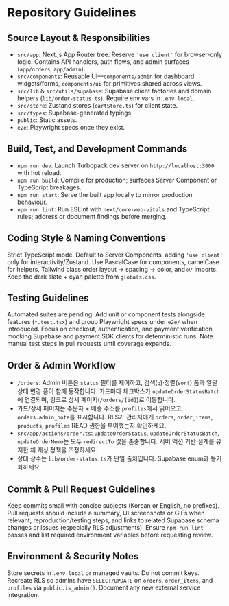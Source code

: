 # Repository Guidelines

## Source Layout & Responsibilities
- `src/app`: Next.js App Router tree. Reserve `'use client'` for browser-only logic. Contains API handlers, auth flows, and admin surfaces (`app/orders`, `app/admin`).
- `src/components`: Reusable UI—`components/admin` for dashboard widgets/forms, `components/ui` for primitives shared across views.
- `src/lib` & `src/utils/supabase`: Supabase client factories and domain helpers (`lib/order-status.ts`). Require env vars in `.env.local`.
- `src/store`: Zustand stores (`cartStore.ts`) for client state.
- `src/types`: Supabase-generated typings.
- `public`: Static assets.
- `e2e`: Playwright specs once they exist.

## Build, Test, and Development Commands
- `npm run dev`: Launch Turbopack dev server on `http://localhost:3000` with hot reload.
- `npm run build`: Compile for production; surfaces Server Component or TypeScript breakages.
- `npm run start`: Serve the built app locally to mirror production behaviour.
- `npm run lint`: Run ESLint with `next/core-web-vitals` and TypeScript rules; address or document findings before merging.

## Coding Style & Naming Conventions
Strict TypeScript mode. Default to Server Components, adding `'use client'` only for interactivity/Zustand. Use PascalCase for components, camelCase for helpers, Tailwind class order layout → spacing → color, and `@/` imports. Keep the dark slate + cyan palette from `globals.css`.

## Testing Guidelines
Automated suites are pending. Add unit or component tests alongside features (`*.test.tsx`) and group Playwright specs under `e2e/` when introduced. Focus on checkout, authentication, and payment verification, mocking Supabase and payment SDK clients for deterministic runs. Note manual test steps in pull requests until coverage expands.

## Order & Admin Workflow
- `/orders`: Admin 버튼은 `status` 필터를 제어하고, 검색(`q`)·정렬(`sort`) 폼과 일괄 상태 변경 폼이 함께 동작합니다. 카드마다 체크박스가 `updateOrderStatusBatch`에 연결되며, 링크로 상세 페이지(`/orders/[id]`)로 이동합니다.
- 카드/상세 페이지는 주문자 + 배송 주소를 `profiles`에서 읽어오고, `orders.admin_note`를 표시합니다. RLS가 관리자에게 `orders`, `order_items`, `products`, `profiles` READ 권한을 부여했는지 확인하세요.
- `src/app/actions/order.ts`: `updateOrderStatus`, `updateOrderStatusBatch`, `updateOrderMemo`는 모두 `redirectTo` 값을 존중합니다. 서버 액션 기반 설계를 유지한 채 캐싱 정책을 조정하세요.
- 상태 상수는 `lib/order-status.ts`가 단일 출처입니다. Supabase enum과 동기화하세요.

## Commit & Pull Request Guidelines
Keep commits small with concise subjects (Korean or English, no prefixes). Pull requests should include a summary, UI screenshots or GIFs when relevant, reproduction/testing steps, and links to related Supabase schema changes or issues (especially RLS adjustments). Ensure `npm run lint` passes and list required environment variables before requesting review.

## Environment & Security Notes
Store secrets in `.env.local` or managed vaults. Do not commit keys. Recreate RLS so admins have `SELECT/UPDATE` on `orders`, `order_items`, and `profiles` via `public.is_admin()`. Document any new external service integration.
